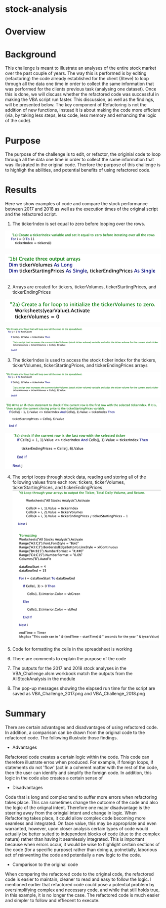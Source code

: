# stock-analysis

# Overview

# Background
This challenge is meant to illustrate an analyses of the entire stock market over the past couple of years. The way this is performed is by editing (refactoring) the code already established for the client (Steve) to loop through all the data one time in order to collect the same information that was performed for the clients previous task (analysing one dataset). Once this is done, we will discuss whether the refactored code was successful in making the VBA script run faster. This discussion, as well as the findings, will be presented below. The key component of Refactoring is not the addition of new functions, instead it is about making the code more efficient (via, by taking less steps, less code, less memory and enhancing the logic of the code). 

# Purpose
The purpose of the challenge is to edit, or refactor, the originial code to loop through all the data one time in order to collect the same information that was illustrated in the original code. Therfore the purpose of this challenge is to highligh the abilities, and potential benefits of using refactored code.


# Results
Here we show examples of code and compare the stock performance between 2017 and 2018 as well as the execution times of the original script and the refactored script.

1. The tickerIndex is set equal to zero before looping over the rows. 

![](Resources/Step1a.png)

![](Resources/Step1b.png)

2. Arrays are created for tickers, tickerVolumes, tickerStartingPrices, and tickerEndingPrices

![](Resources/Step2a.png)

![](Resources/Step2b_3a.png)

3. The tickerIndex is used to access the stock ticker index for the tickers, tickerVolumes, tickerStartingPrices, and tickerEndingPrices arrays

![](Resources/Step2b_3a.png)

![](Resources/Step3b.png)

![](Resources/Step3c.png)

4. The script loops through stock data, reading and storing all of the following values from each row: tickers, tickerVolumes, tickerStartingPrices, and tickerEndingPrices
![](Resources/Step4.png)

5. Code for formatting the cells in the spreadsheet is working


6. There are comments to explain the purpose of the code


7. The outputs for the 2017 and 2018 stock analyses in the VBA_Challenge.xlsm workbook match the outputs from the AllStockAnalysis in the module


8. The pop-up messages showing the elapsed run time for the script are saved as VBA_Challenge_2017.png and VBA_Challenge_2018.png


# Summary

There are certain advantages and disadvantages of using refactored code. In addition, a comparison can be drawn from the original code to the refactored code. The following illustrate those findings.

- Advantages

Refactored code creates a certain logic within the code. This code can therefore illustrate erros when produced. For example, if foreign loops, if statements do not 'flow' (act in a coherent matter with the rest of the code, then the user can identify and simplify the foreign code.
In addition, this logic in the code also creates a certain sense of 

- Disadvantages

Code that is long and complex tend to suffer more errors when refactoring takes place. This can sometimes change the outcome of the code and also the logic of the oriignal intent. Therefore one major disadvantage is the steering away from the oringial intent and change in logic.
When Refactoring takes place, it could allow complex code becoming more seamless and integrated. On face value, this may be appropriate and even warranted, however, upon closer analysis certain types of code would actually be better suited to independent blocks of code (due to the complex nature) rather than having it seamlessly integrated. This is important because when errors occur, it would be wise to highlight certain sections of the code (for a specific purpose) rather than doing a, potnetially, laborious act of reinventing the code and potentially a new logic to the code.

- Comparison to the original code

When comparing the refactored code to the original code, the refactored code is easier to maintain, cleaner to read and easy to follow the logic. I mentioned earlier that refactored code could pose a potential problem by oversimplifying complex and necessary code, and while that still holds true, in this example, it is no longer the case. The refactored code is much easier and simpler to follow and effiecent to execute. 

